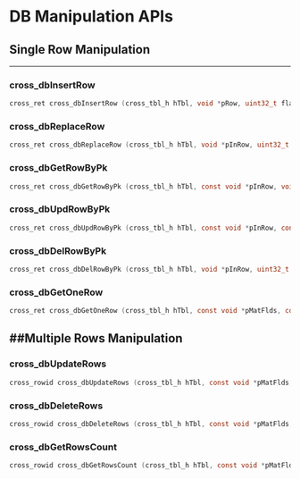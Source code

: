 # DB Manipulation APIs

## Single Row Manipulation
-------------------------------------------------------------------------------

### cross_dbInsertRow
```c
cross_ret cross_dbInsertRow (cross_tbl_h hTbl, void *pRow, uint32_t flags);
```

### cross_dbReplaceRow
```c
cross_ret cross_dbReplaceRow (cross_tbl_h hTbl, void *pInRow, uint32_t flags);
```

### cross_dbGetRowByPk
```c
cross_ret cross_dbGetRowByPk (cross_tbl_h hTbl, const void *pInRow, void *pOutRow, uint32_t flags);
```

### cross_dbUpdRowByPk
```c
cross_ret cross_dbUpdRowByPk (cross_tbl_h hTbl, const void *pInRow, const void *pUpdFlds, void *pUpdRow, uint32_t flags);
```

### cross_dbDelRowByPk
```c
cross_ret cross_dbDelRowByPk (cross_tbl_h hTbl, void *pInRow, uint32_t flags);
```

### cross_dbGetOneRow
```c
cross_ret cross_dbGetOneRow (cross_tbl_h hTbl, const void *pMatFlds, const void *pMatRow, void *pOutRow, uint32_t flags);
```


##Multiple Rows Manipulation
-------------------------------------------------------------------------------

### cross_dbUpdateRows
```c
cross_rowid cross_dbUpdateRows (cross_tbl_h hTbl, const void *pMatFlds, const void *pMatRow,
```

### cross_dbDeleteRows
```c
cross_rowid cross_dbDeleteRows (cross_tbl_h hTbl, const void *pMatFlds, const void *pMatRow, uint32_t flags);
```

### cross_dbGetRowsCount
```c
cross_rowid cross_dbGetRowsCount (cross_tbl_h hTbl, const void *pMatFlds, const void *pMatRow, uint32_t flags);
```
